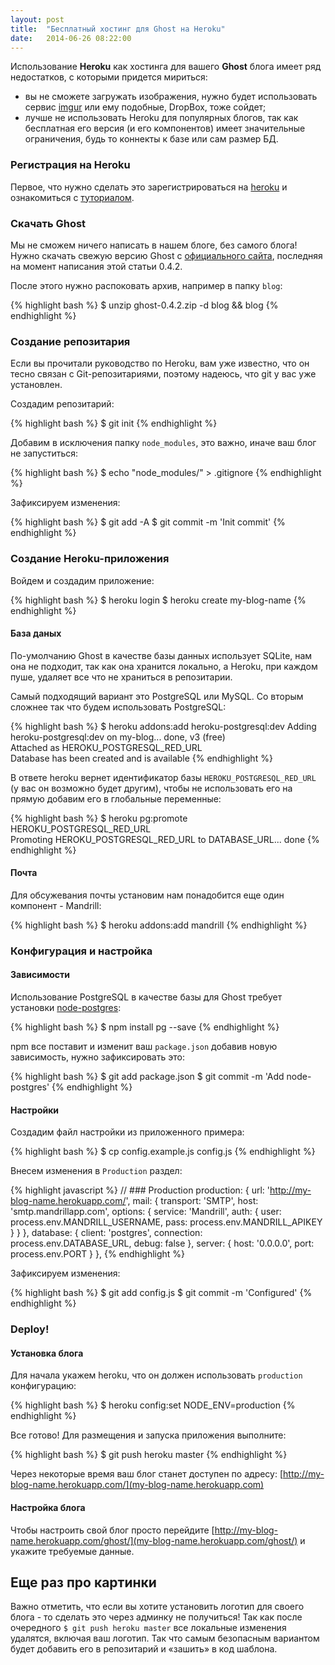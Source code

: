 ```yaml
---
layout: post
title:  "Бесплатный хостинг для Ghost на Heroku"
date:   2014-06-26 08:22:00
---
```


Использование **Heroku** как хостинга для вашего **Ghost** блога имеет ряд недостатков, с которыми придется мириться:

- вы не сможете загружать изображения, нужно будет использовать сервис [imgur](http://imgur.com/) или ему подобные, DropBox, тоже сойдет;
- лучше не использовать Heroku для популярных блогов, так как бесплатная его версия (и его компонентов) имеет значительные ограничения, будь то коннекты к базе или сам размер БД.

### Регистрация на Heroku

Первое, что нужно сделать это зарегистрироваться на [heroku](https://heroku.com/) и ознакомиться с [туториалом](https://devcenter.heroku.com/articles/quickstart).


### Скачать Ghost

Мы не сможем ничего написать в нашем блоге, без самого блога! Нужно скачать свежую версию Ghost с [официального сайта](https://ghost.org/download/), последняя на момент написания этой статьи 0.4.2.

После этого нужно распоковать архив, например в папку `blog`:

{% highlight bash %}
$ unzip ghost-0.4.2.zip -d blog && blog
{% endhighlight %}

### Создание репозитария

Если вы прочитали руководство по Heroku, вам уже известно, что он тесно связан с Git-репозитариями, поэтому надеюсь, что git у вас уже установлен.

Создадим репозитарий:

{% highlight bash %}
$ git init
{% endhighlight %}

Добавим в исключения папку `node_modules`, это важно, иначе ваш блог не запуститься:

{% highlight bash %}
$ echo "node_modules/" > .gitignore
{% endhighlight %}

Зафиксируем изменения:

{% highlight bash %}
$ git add -A
$ git commit -m 'Init commit'
{% endhighlight %}


### Создание Heroku-приложения

Войдем и создадим приложение:

{% highlight bash %}
$ heroku login
$ heroku create my-blog-name
{% endhighlight %}

#### База даных

По-умолчанию Ghost в качестве базы данных использует SQLite, нам она не подходит, так как она хранится локально, а Heroku, при каждом пуше, удаляет все что не храниться в репозитарии.

Самый подходящий вариант это PostgreSQL или MySQL. Со вторым сложнее так что будем использовать PostgreSQL:

{% highlight bash %}
$ heroku addons:add heroku-postgresql:dev
Adding heroku-postgresql:dev on my-blog... done, v3 (free)  
Attached as HEROKU_POSTGRESQL_RED_URL  
Database has been created and is available
{% endhighlight %}

В ответе heroku вернет идентификатор базы `HEROKU_POSTGRESQL_RED_URL` (у вас он возможно будет другим), чтобы не использовать его на прямую добавим его в глобальные переменные:

{% highlight bash %}
$ heroku pg:promote HEROKU_POSTGRESQL_RED_URL  
Promoting HEROKU_POSTGRESQL_RED_URL to DATABASE_URL... done
{% endhighlight %}

#### Почта

Для обсужевания почты установим нам понадобится еще один компонент - Mandrill:

{% highlight bash %}
$ heroku addons:add mandrill
{% endhighlight %}


### Конфигурация и настройка

#### Зависимости

Использование PostgreSQL в качестве базы для Ghost требует установки [node-postgres](https://github.com/brianc/node-postgres):

{% highlight bash %}
$ npm install pg --save
{% endhighlight %}

npm все поставит и изменит ваш `package.json` добавив новую зависимость, нужно зафиксировать это:

{% highlight bash %}
$ git add package.json
$ git commit -m 'Add node-postgres'
{% endhighlight %}

#### Настройки

Создадим файл настройки из приложенного примера:

{% highlight bash %}
$ cp config.example.js config.js
{% endhighlight %}

Внесем изменения в `Production` раздел:

{% highlight javascript %}
// ### Production
production: {
    url: 'http://my-blog-name.herokuapp.com/',
        mail: {
          transport: 'SMTP',
          host: 'smtp.mandrillapp.com',
          options: {
            service: 'Mandrill',
            auth: {
              user: process.env.MANDRILL_USERNAME,
              pass: process.env.MANDRILL_APIKEY
            }
          }
        },
        database: {
          client: 'postgres',
          connection: process.env.DATABASE_URL,
          debug: false
        },
        server: {
          host: '0.0.0.0',
          port: process.env.PORT
        }
    },
{% endhighlight %}

Зафиксируем изменения:

{% highlight bash %}
$ git add config.js
$ git commit -m 'Configured'
{% endhighlight %}


### Deploy!

#### Установка блога

Для начала укажем heroku, что он должен использовать `production` конфигурацию:

{% highlight bash %}
$ heroku config:set NODE_ENV=production
{% endhighlight %}

Все готово! Для размещения и запуска приложения выполните:

{% highlight bash %}
$ git push heroku master
{% endhighlight %}

Через некоторые время ваш блог станет доступен по адресу: [http://my-blog-name.herokuapp.com/](my-blog-name.herokuapp.com)


#### Настройка блога

Чтобы настроить свой блог просто перейдите [http://my-blog-name.herokuapp.com/ghost/](my-blog-name.herokuapp.com/ghost/) и укажите требуемые данные.


## Еще раз про картинки

Важно отметить, что если вы хотите установить логотип для своего блога - то сделать это через админку не получиться! Так как после очередного `$ git push heroku master` все локальные изменения удалятся, включая ваш логотип. Так что самым безопасным вариантом будет добавить его в репозитарий и «зашить» в код шаблона.
